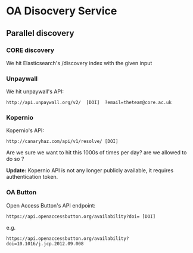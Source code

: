 # OA Disocvery Service 


## Parallel discovery

### CORE discovery
We hit Elasticsearch's /discovery index with the given input

### Unpaywall
We hit unpaywall's API: 
```
http://api.unpaywall.org/v2/  [DOI]  ?email=theteam@core.ac.uk
```

### Kopernio
Kopernio's API:
```
http://canaryhaz.com/api/v1/resolve/ [DOI] 
```

Are we sure we want to hit this 1000s of times per day? are we allowed to do so ?

**Update:**
Kopernio API is not any longer publicly available, it requires authentication token.

### OA Button

Open Access Button's API endpoint:
```
https://api.openaccessbutton.org/availability?doi= [DOI]
```
e.g.
```
https://api.openaccessbutton.org/availability?doi=10.1016/j.jcp.2012.09.008
```